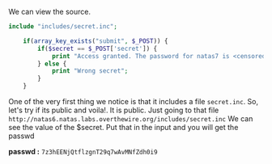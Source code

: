 We can view the source. 

```php
include "includes/secret.inc";

    if(array_key_exists("submit", $_POST)) {
        if($secret == $_POST['secret']) {
            print "Access granted. The password for natas7 is <censored>";
        } else {
            print "Wrong secret";
        }
    }
```

One of the very first thing we notice is that it includes a file `secret.inc`. So, let's try if its public and voila!. It is public. Just going to that file `http://natas6.natas.labs.overthewire.org/includes/secret.inc` We can see the value of the $secret. Put that in the input and you will get the passwd

**passwd :** `7z3hEENjQtflzgnT29q7wAvMNfZdh0i9`